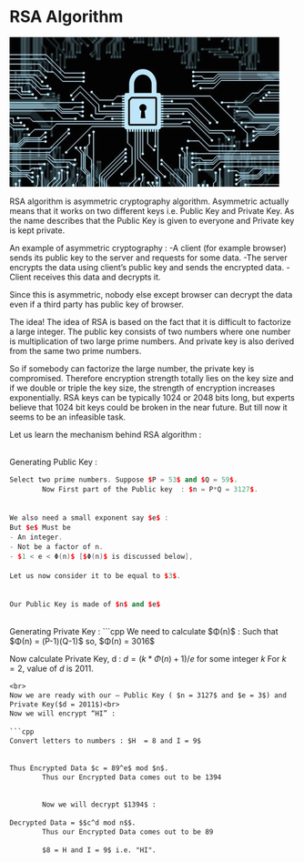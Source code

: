# RSA Algorithm

<img src = "assets\new.jpg"><br>

RSA algorithm is asymmetric cryptography algorithm. Asymmetric actually means that it works on two different keys i.e. Public Key and Private Key. As the name describes that the Public Key is given to everyone and Private key is kept private.

An example of asymmetric cryptography : 
-A client (for example browser) sends its public key to the server and requests for some data.
-The server encrypts the data using client’s public key and sends the encrypted data. 
-Client receives this data and decrypts it. 

Since this is asymmetric, nobody else except browser can decrypt the data even if a third party has public key of browser.


The idea! The idea of RSA is based on the fact that it is difficult to factorize a large integer. The public key consists of two numbers where one number is multiplication of two large prime numbers. And private key is also derived from the same two prime numbers.


So if somebody can factorize the large number, the private key is compromised. Therefore encryption strength totally lies on the key size and if we double or triple the key size, the strength of encryption increases exponentially. RSA keys can be typically 1024 or 2048 bits long, but experts believe that 1024 bit keys could be broken in the near future. But till now it seems to be an infeasible task.


Let us learn the mechanism behind RSA algorithm : 

<br>
Generating Public Key : 

```cpp
Select two prime numbers. Suppose $P = 53$ and $Q = 59$.
		Now First part of the Public key  : $n = P*Q = 3127$.

		
We also need a small exponent say $e$ : 
But $e$ Must be 
- An integer.
- Not be a factor of n.
- $1 < e < Φ(n)$ [$Φ(n)$ is discussed below], 

Let us now consider it to be equal to $3$.

			
Our Public Key is made of $n$ and $e$
```
<br>
Generating Private Key : 
```cpp
We need to calculate $Φ(n)$ :
		Such that $Φ(n) = (P-1)(Q-1)$     
			  so,  $Φ(n) = 3016$

			
Now calculate Private Key, d : 
		$d = (k*Φ(n) + 1) / e$ for some integer $k$
		For $k = 2$, value of $d$ is $2011$.
```
<br>
Now we are ready with our – Public Key ( $n = 3127$ and $e = 3$) and Private Key($d = 2011$)<br>
Now we will encrypt “HI” : 

```cpp
Convert letters to numbers : $H  = 8 and I = 9$

			
Thus Encrypted Data $c = 89^e$ mod $n$. 
		Thus our Encrypted Data comes out to be 1394


		Now we will decrypt $1394$ : 
			
Decrypted Data = $$c^d mod n$$. 
		Thus our Encrypted Data comes out to be 89

		$8 = H and I = 9$ i.e. "HI".
```
